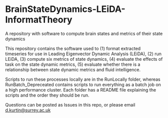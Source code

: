 # BrainStateDynamics-LEiDA-InformatTheory
A repository with software to compute brain states and metrics of their state dynamics



This repository contains the software used to (1) format extracted timeseries for use in Leading Eigenvector Dynamic Analysis (LEiDA), (2) run LEiDA, (3) compute six metrics of state dynamics, (4) evaluate the effects of task on the state dynamic metrics, (5) evaluate whether there is a relationship between state dynamic metrics and fluid intelligence. 

Scripts to run these processes locally are in the RunLocally folder, whereas RunBatch_Depreceated contains scripts to run everything as a batch job on a high performance cluster. Each folder has a README file explaining the scripts and the order they should be run. 

Questions can be posted as Issues in this repo, or please email d.kurtin@surrey.ac.uk
